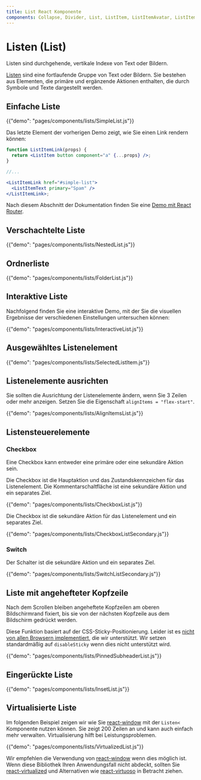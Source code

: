 ```yaml
---
title: List React Komponente
components: Collapse, Divider, List, ListItem, ListItemAvatar, ListItemIcon, ListItemSecondaryAction, ListItemText, ListSubheader
---
```


# Listen (List)

<p class="description">Listen sind durchgehende, vertikale Indexe von Text oder Bildern.</p>

[Listen](https://material.io/design/components/lists.html) sind eine fortlaufende Gruppe von Text oder Bildern. Sie bestehen aus Elementen, die primäre und ergänzende Aktionen enthalten, die durch Symbole und Texte dargestellt werden.

## Einfache Liste

{{"demo": "pages/components/lists/SimpleList.js"}}

Das letzte Element der vorherigen Demo zeigt, wie Sie einen Link rendern können:

```jsx
function ListItemLink(props) {
  return <ListItem button component="a" {...props} />;
}

//...

<ListItemLink href="#simple-list">
  <ListItemText primary="Spam" />
</ListItemLink>;
```

Nach diesem Abschnitt der Dokumentation finden Sie eine [Demo mit React Router](/guides/composition/#react-router).

## Verschachtelte Liste

{{"demo": "pages/components/lists/NestedList.js"}}

## Ordnerliste

{{"demo": "pages/components/lists/FolderList.js"}}

## Interaktive Liste

Nachfolgend finden Sie eine interaktive Demo, mit der Sie die visuellen Ergebnisse der verschiedenen Einstellungen untersuchen können:

{{"demo": "pages/components/lists/InteractiveList.js"}}

## Ausgewähltes Listenelement

{{"demo": "pages/components/lists/SelectedListItem.js"}}

## Listenelemente ausrichten

Sie sollten die Ausrichtung der Listenelemente ändern, wenn Sie 3 Zeilen oder mehr anzeigen. Setzen Sie die Eigenschaft `alignItems = "flex-start"`.

{{"demo": "pages/components/lists/AlignItemsList.js"}}

## Listensteuerelemente

### Checkbox

Eine Checkbox kann entweder eine primäre oder eine sekundäre Aktion sein.

Die Checkbox ist die Hauptaktion und das Zustandskennzeichen für das Listenelement. Die Kommentarschaltfläche ist eine sekundäre Aktion und ein separates Ziel.

{{"demo": "pages/components/lists/CheckboxList.js"}}

Die Checkbox ist die sekundäre Aktion für das Listenelement und ein separates Ziel.

{{"demo": "pages/components/lists/CheckboxListSecondary.js"}}

### Switch

Der Schalter ist die sekundäre Aktion und ein separates Ziel.

{{"demo": "pages/components/lists/SwitchListSecondary.js"}}

## Liste mit angehefteter Kopfzeile

Nach dem Scrollen bleiben angeheftete Kopfzeilen am oberen Bildschirmrand fixiert, bis sie von der nächsten Kopfzeile aus dem Bildschirm gedrückt werden.

Diese Funktion basiert auf der CSS-Sticky-Positionierung. Leider ist es [ nicht von allen Browsern implementiert](https://caniuse.com/#search=sticky), die wir unterstützt. Wir setzen standardmäßig auf `disableSticky` wenn dies nicht unterstützt wird.

{{"demo": "pages/components/lists/PinnedSubheaderList.js"}}

## Eingerückte Liste

{{"demo": "pages/components/lists/InsetList.js"}}

## Virtualisierte Liste

Im folgenden Beispiel zeigen wir wie Sie [react-window](https://github.com/bvaughn/react-window) mit der `Listen<` Komponente nutzen können. Sie zeigt 200 Zeilen an und kann auch einfach mehr verwalten. Virtualisierung hilft bei Leistungsproblemen.

{{"demo": "pages/components/lists/VirtualizedList.js"}}

Wir empfehlen die Verwendung von [react-window](https://github.com/bvaughn/react-window) wenn dies möglich ist. Wenn diese Bibliothek Ihren Anwendungsfall nicht abdeckt, sollten Sie [react-virtualized](https://github.com/bvaughn/react-virtualized) und Alternativen wie [react-virtuoso](https://github.com/petyosi/react-virtuoso) in Betracht ziehen.
